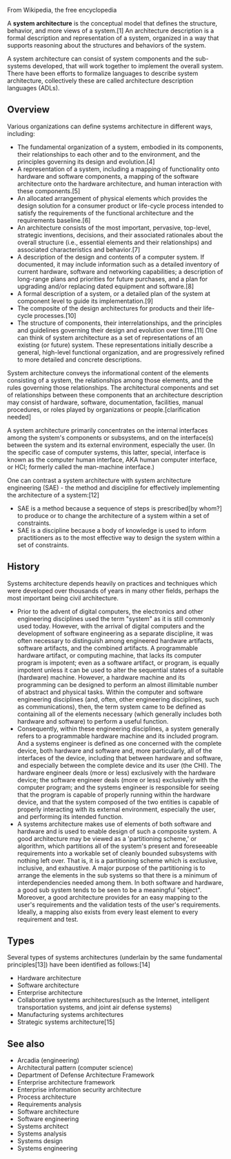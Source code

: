 From Wikipedia, the free encyclopedia

A **system architecture** is the conceptual model that defines the structure, behavior, and more views of a system.[1] An architecture description is a formal description and representation of a system, organized in a way that supports reasoning about the structures and behaviors of the system.

A system architecture can consist of system components and the sub-systems developed, that will work together to implement the overall system. There have been efforts to formalize languages to describe system architecture, collectively these are called architecture description languages (ADLs).

## Overview
Various organizations can define systems architecture in different ways, including:

* The fundamental organization of a system, embodied in its components, their relationships to each other and to the environment, and the principles governing its design and evolution.[4]
* A representation of a system, including a mapping of functionality onto hardware and software components, a mapping of the software architecture onto the hardware architecture, and human interaction with these components.[5]
* An allocated arrangement of physical elements which provides the design solution for a consumer product or life-cycle process intended to satisfy the requirements of the functional architecture and the requirements baseline.[6]
* An architecture consists of the most important, pervasive, top-level, strategic inventions, decisions, and their associated rationales about the overall structure (i.e., essential elements and their relationships) and associated characteristics and behavior.[7]
* A description of the design and contents of a computer system. If documented, it may include information such as a detailed inventory of current hardware, software and networking capabilities; a description of long-range plans and priorities for future purchases, and a plan for upgrading and/or replacing dated equipment and software.[8]
* A formal description of a system, or a detailed plan of the system at component level to guide its implementation.[9]
* The composite of the design architectures for products and their life-cycle processes.[10]
* The structure of components, their interrelationships, and the principles and guidelines governing their design and evolution over time.[11]
One can think of system architecture as a set of representations of an existing (or future) system. These representations initially describe a general, high-level functional organization, and are progressively refined to more detailed and concrete descriptions.

System architecture conveys the informational content of the elements consisting of a system, the relationships among those elements, and the rules governing those relationships. The architectural components and set of relationships between these components that an architecture description may consist of hardware, software, documentation, facilities, manual procedures, or roles played by organizations or people.[clarification needed]

A system architecture primarily concentrates on the internal interfaces among the system's components or subsystems, and on the interface(s) between the system and its external environment, especially the user. (In the specific case of computer systems, this latter, special, interface is known as the computer human interface, AKA human computer interface, or HCI; formerly called the man-machine interface.)

One can contrast a system architecture with system architecture engineering (SAE) - the method and discipline for effectively implementing the architecture of a system:[12]

* SAE is a method because a sequence of steps is prescribed[by whom?] to produce or to change the architecture of a system within a set of constraints.
* SAE is a discipline because a body of knowledge is used to inform practitioners as to the most effective way to design the system within a set of constraints.

## History
Systems architecture depends heavily on practices and techniques which were developed over thousands of years in many other fields, perhaps the most important being civil architecture.

* Prior to the advent of digital computers, the electronics and other engineering disciplines used the term "system" as it is still commonly used today. However, with the arrival of digital computers and the development of software engineering as a separate discipline, it was often necessary to distinguish among engineered hardware artifacts, software artifacts, and the combined artifacts. A programmable hardware artifact, or computing machine, that lacks its computer program is impotent; even as a software artifact, or program, is equally impotent unless it can be used to alter the sequential states of a suitable (hardware) machine. However, a hardware machine and its programming can be designed to perform an almost illimitable number of abstract and physical tasks. Within the computer and software engineering disciplines (and, often, other engineering disciplines, such as communications), then, the term system came to be defined as containing all of the elements necessary (which generally includes both hardware and software) to perform a useful function.
* Consequently, within these engineering disciplines, a system generally refers to a programmable hardware machine and its included program. And a systems engineer is defined as one concerned with the complete device, both hardware and software and, more particularly, all of the interfaces of the device, including that between hardware and software, and especially between the complete device and its user (the CHI). The hardware engineer deals (more or less) exclusively with the hardware device; the software engineer deals (more or less) exclusively with the computer program; and the systems engineer is responsible for seeing that the program is capable of properly running within the hardware device, and that the system composed of the two entities is capable of properly interacting with its external environment, especially the user, and performing its intended function.
* A systems architecture makes use of elements of both software and hardware and is used to enable design of such a composite system. A good architecture may be viewed as a 'partitioning scheme,' or algorithm, which partitions all of the system's present and foreseeable requirements into a workable set of cleanly bounded subsystems with nothing left over. That is, it is a partitioning scheme which is exclusive, inclusive, and exhaustive. A major purpose of the partitioning is to arrange the elements in the sub systems so that there is a minimum of interdependencies needed among them. In both software and hardware, a good sub system tends to be seen to be a meaningful "object". Moreover, a good architecture provides for an easy mapping to the user's requirements and the validation tests of the user's requirements. Ideally, a mapping also exists from every least element to every requirement and test.

## Types
Several types of systems architectures (underlain by the same fundamental principles[13]) have been identified as follows:[14]
* Hardware architecture
* Software architecture
* Enterprise architecture
* Collaborative systems architectures(such as the Internet, intelligent transportation systems, and joint air defense systems)
* Manufacturing systems architectures
* Strategic systems architecture[15]

## See also
* Arcadia (engineering)
* Architectural pattern (computer science)
* Department of Defense Architecture Framework
* Enterprise architecture framework
* Enterprise information security architecture
* Process architecture
* Requirements analysis
* Software architecture
* Software engineering
* Systems architect
* Systems analysis
* Systems design
* Systems engineering